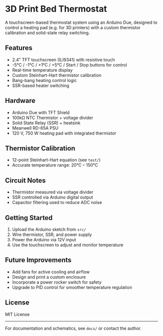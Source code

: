 # 3D Print Bed Thermostat

A touchscreen-based thermostat system using an Arduino Due, designed to control a heating pad (e.g. for 3D printers) with a custom thermistor calibration and solid-state relay switching.

## Features

- 2.4" TFT touchscreen (ILI9341) with resistive touch
- -5°C / -1°C / +1°C / +5°C / Start / Stop buttons for control
- Real-time temperature display
- Custom Steinhart-Hart thermistor calibration
- Bang-bang heating control logic
- SSR-based heater switching

## Hardware

- Arduino Due with TFT Shield
- 100kΩ NTC Thermistor + voltage divider
- Solid State Relay (SSR) + heatsink
- Meanwell RD-65A PSU
- 120 V, 750 W heating pad with integrated thermistor

## Thermistor Calibration

- 12-point Steinhart-Hart equation (see `test/`)
- Accurate temperature range: 20°C – 150°C

## Circuit Notes

- Thermistor measured via voltage divider
- SSR controlled via Arduino digital output
- Capacitor filtering used to reduce ADC noise

## Getting Started

1. Upload the Arduino sketch from `src/`
2. Wire thermistor, SSR, and power supply
3. Power the Arduino via 12V input
4. Use the touchscreen to adjust and monitor temperature

## Future Improvements

- Add fans for active cooling and airflow
- Design and print a custom enclosure
- Incorporate a power rocker switch for safety
- Upgrade to PID control for smoother temperature regulation

## License

MIT License

---

For documentation and schematics, see `docs/` or contact the author.
